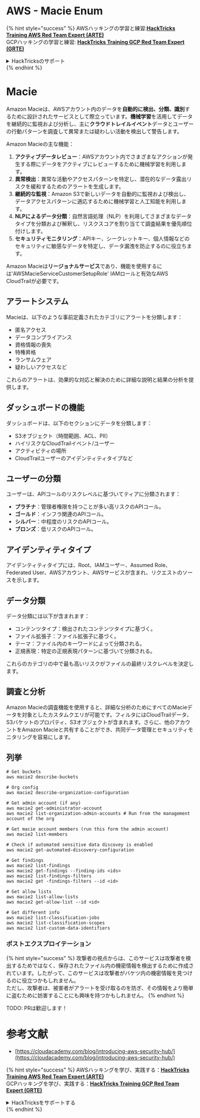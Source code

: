 # AWS - Macie Enum

{% hint style="success" %}
AWSハッキングの学習と練習:<img src="/.gitbook/assets/image.png" alt="" data-size="line">[**HackTricks Training AWS Red Team Expert (ARTE)**](https://training.hacktricks.xyz/courses/arte)<img src="/.gitbook/assets/image.png" alt="" data-size="line">\
GCPハッキングの学習と練習: <img src="/.gitbook/assets/image (2).png" alt="" data-size="line">[**HackTricks Training GCP Red Team Expert (GRTE)**<img src="/.gitbook/assets/image (2).png" alt="" data-size="line">](https://training.hacktricks.xyz/courses/grte)

<details>

<summary>HackTricksのサポート</summary>

* [**サブスクリプションプラン**](https://github.com/sponsors/carlospolop)をチェック！
* 💬 [**Discordグループ**](https://discord.gg/hRep4RUj7f)に参加するか、[**telegramグループ**](https://t.me/peass)に参加するか、**Twitter** 🐦 [**@hacktricks\_live**](https://twitter.com/hacktricks\_live)**をフォロー**してください。
* **HackTricks**と**HackTricks Cloud**のgithubリポジトリにPRを提出してハッキングテクニックを共有してください。

</details>
{% endhint %}

# Macie

Amazon Macieは、AWSアカウント内のデータを**自動的に検出、分類、識別**するために設計されたサービスとして際立っています。**機械学習**を活用してデータを継続的に監視および分析し、主に**クラウドトレイルイベント**データとユーザーの行動パターンを調査して異常または疑わしい活動を検出して警告します。

Amazon Macieの主な機能：

1. **アクティブデータレビュー**：AWSアカウント内でさまざまなアクションが発生する際にデータをアクティブにレビューするために機械学習を利用します。
2. **異常検出**：異常な活動やアクセスパターンを特定し、潜在的なデータ露出リスクを緩和するためのアラートを生成します。
3. **継続的な監視**：Amazon S3で新しいデータを自動的に監視および検出し、データアクセスパターンに適応するために機械学習と人工知能を利用します。
4. **NLPによるデータ分類**：自然言語処理（NLP）を利用してさまざまなデータタイプを分類および解釈し、リスクスコアを割り当てて調査結果を優先順位付けします。
5. **セキュリティモニタリング**：APIキー、シークレットキー、個人情報などのセキュリティに敏感なデータを特定し、データ漏洩を防止するのに役立ちます。

Amazon Macieは**リージョナルサービス**であり、機能を使用するには'AWSMacieServiceCustomerSetupRole' IAMロールと有効なAWS CloudTrailが必要です。

## アラートシステム

Macieは、以下のような事前定義されたカテゴリにアラートを分類します：

- 匿名アクセス
- データコンプライアンス
- 資格情報の喪失
- 特権昇格
- ランサムウェア
- 疑わしいアクセスなど

これらのアラートは、効果的な対応と解決のために詳細な説明と結果の分析を提供します。

## ダッシュボードの機能

ダッシュボードは、以下のセクションにデータを分類します：

- S3オブジェクト（時間範囲、ACL、PII）
- ハイリスクなCloudTrailイベント/ユーザー
- アクティビティの場所
- CloudTrailユーザーのアイデンティティタイプなど

## ユーザーの分類

ユーザーは、APIコールのリスクレベルに基づいてティアに分類されます：

- **プラチナ**：管理者権限を持つことが多い高リスクのAPIコール。
- **ゴールド**：インフラ関連のAPIコール。
- **シルバー**：中程度のリスクのAPIコール。
- **ブロンズ**：低リスクのAPIコール。

## アイデンティティタイプ

アイデンティティタイプには、Root、IAMユーザー、Assumed Role、Federated User、AWSアカウント、AWSサービスが含まれ、リクエストのソースを示します。

## データ分類

データ分類には以下が含まれます：

- コンテンツタイプ：検出されたコンテンツタイプに基づく。
- ファイル拡張子：ファイル拡張子に基づく。
- テーマ：ファイル内のキーワードによって分類される。
- 正規表現：特定の正規表現パターンに基づいて分類される。

これらのカテゴリの中で最も高いリスクがファイルの最終リスクレベルを決定します。

## 調査と分析

Amazon Macieの調査機能を使用すると、詳細な分析のためにすべてのMacieデータを対象としたカスタムクエリが可能です。フィルタにはCloudTrailデータ、S3バケットのプロパティ、S3オブジェクトが含まれます。さらに、他のアカウントをAmazon Macieと共有することができ、共同データ管理とセキュリティモニタリングを容易にします。


## 列挙
```
# Get buckets
aws macie2 describe-buckets

# Org config
aws macie2 describe-organization-configuration

# Get admin account (if any)
aws macie2 get-administrator-account
aws macie2 list-organization-admin-accounts # Run from the management account of the org

# Get macie account members (run this form the admin account)
aws macie2 list-members

# Check if automated sensitive data discovey is enabled
aws macie2 get-automated-discovery-configuration

# Get findings
aws macie2 list-findings
aws macie2 get-findings --finding-ids <ids>
aws macie2 list-findings-filters
aws macie2 get -findings-filters --id <id>

# Get allow lists
aws macie2 list-allow-lists
aws macie2 get-allow-list --id <id>

# Get different info
aws macie2 list-classification-jobs
aws macie2 list-classification-scopes
aws macie2 list-custom-data-identifiers
```
### ポストエクスプロイテーション

{% hint style="success" %}
攻撃者の視点からは、このサービスは攻撃者を検出するためではなく、保存されたファイル内の機密情報を検出するために作成されています。したがって、このサービスは攻撃者がバケツ内の機密情報を見つけるのに役立つかもしれません。\
ただし、攻撃者は、被害者がアラートを受け取るのを防ぎ、その情報をより簡単に盗むために妨害することにも興味を持つかもしれません。
{% endhint %}

TODO: PRは歓迎します！

# 参考文献
* [https://cloudacademy.com/blog/introducing-aws-security-hub/](https://cloudacademy.com/blog/introducing-aws-security-hub/)

{% hint style="success" %}
AWSハッキングを学び、実践する：<img src="/.gitbook/assets/image.png" alt="" data-size="line">[**HackTricks Training AWS Red Team Expert (ARTE)**](https://training.hacktricks.xyz/courses/arte)<img src="/.gitbook/assets/image.png" alt="" data-size="line">\
GCPハッキングを学び、実践する：<img src="/.gitbook/assets/image (2).png" alt="" data-size="line">[**HackTricks Training GCP Red Team Expert (GRTE)**<img src="/.gitbook/assets/image (2).png" alt="" data-size="line">](https://training.hacktricks.xyz/courses/grte)

<details>

<summary>HackTricksをサポートする</summary>

* [**サブスクリプションプラン**](https://github.com/sponsors/carlospolop)をチェック！
* 💬 [**Discordグループ**](https://discord.gg/hRep4RUj7f)に参加するか、[**telegramグループ**](https://t.me/peass)に参加するか、**Twitter** 🐦 [**@hacktricks\_live**](https://twitter.com/hacktricks\_live)**をフォロー**してください。
* [**HackTricks**](https://github.com/carlospolop/hacktricks)と[**HackTricks Cloud**](https://github.com/carlospolop/hacktricks-cloud)のGitHubリポジトリにPRを提出して、ハッキングトリックを共有してください。

</details>
{% endhint %}
